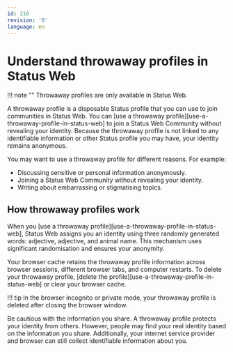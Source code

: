 ```yaml
---
id: 216
revision: '0'
language: en
---
```


# Understand throwaway profiles in Status Web

!!! note ""
Throwaway profiles are only available in Status Web.

A throwaway profile is a disposable Status profile that you can use to join communities in Status Web. You can [use a throwaway profile][use-a-throwaway-profile-in-status-web] to join a Status Web Community without revealing your identity. Because the throwaway profile is not linked to any identifiable information or other Status profile you may have, your identity remains anonymous.

You may want to use a throwaway profile for different reasons. For example:

- Discussing sensitive or personal information anonymously.
- Joining a Status Web Community without revealing your identity.
- Writing about embarrassing or stigmatising topics.

## How throwaway profiles work

When you [use a throwaway profile][use-a-throwaway-profile-in-status-web], Status Web assigns you an identity using three randomly generated words: adjective, adjective, and animal name. This mechanism uses significant randomisation and ensures your anonymity.

Your browser cache retains the throwaway profile information across browser sessions, different browser tabs, and computer restarts. To delete your throwaway profile, [delete the profile][use-a-throwaway-profile-in-status-web] or clear your browser cache.

!!! tip
In the browser incognito or private mode, your throwaway profile is deleted after closing the browser window.

Be cautious with the information you share. A throwaway profile protects your identity from others. However, people may find your real identity based on the information you share. Additionally, your internet service provider and browser can still collect identifiable information about you.
